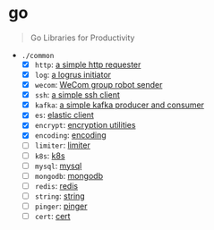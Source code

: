 # go

> Go Libraries for Productivity

- `./common`
  - [x] `http`: [a simple http requester](./common/http/)
  - [x] `log`: [a logrus initiator](./common/log/)
  - [x] `wecom`: [WeCom group robot sender](./common/wecom/)
  - [x] `ssh`: [a simple ssh client](./common/ssh/)
  - [x] `kafka`: [a simple kafka producer and consumer](./common/kafka/)
  - [x] `es`: [elastic client](./common/es/)
  - [x] `encrypt`: [encryption utilities](./common/encrypt/)
  - [x] `encoding`: [encoding](./common/encoding/)
  - [ ] `limiter`: [limiter](.)
  - [ ] `k8s`: [k8s](.)
  - [ ] `mysql`: [mysql](./common/mysql/)
  - [ ] `mongodb`: [mongodb](.)
  - [ ] `redis`: [redis](.)
  - [ ] `string`: [string](.)
  - [ ] `pinger`: [pinger](./common/pinger/)
  - [ ] `cert`: [cert](.)
